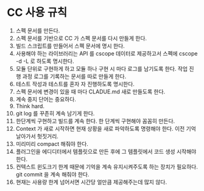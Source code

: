 # CC 사용 규칙

1. 스펙 문서를 만든다.
2. 스펙 문서를 기반으로 CC 가 스펙 문서를 다시 만들게 한다.
3. 빌드 스크립트를 만들어서 스펙 문서에 명시 한다.
4. 사용해야 하는 라이브러리는  API 를 cscope 데이터로 제공하고서 스펙에 cscope -d -L  로 하도록 명시한다.
5. 모듈 단위로 구현하게 하고 모듈 하나 구현 시 마다 로그를 남기도록 한다. 작업 진행 과정 로그를 기록하는 문서를 따로 만들게 한다.
6. 테스트 작성과 테스트를 혼자 자 진행하도록 명시한다.&#x20;
7. 스펙 문서에 변경이 있을 때 마다 CLADUE.md 새로 만들도록 한다.
8. 계속 중지 단어는 중요하다.
9. Think hard.
10. git log 를 꾸존히 계속 남기게 한다.
11. 한단계씩 구현하고 빌드를 계속 한다. 한 단계씩 구현해야 꼼꼼히 만든다.
12. Context 가 새로 시작하면 현재 상황을 새로 파악하도록 명령해야 한다. 이전 기억 날아가서 헛짓거리.
13. 미리미리 compact 해줘야 한다.&#x20;
14. 플러그인을 에디디터에서 템플릿으로 만든 후에 그 템플릿에서 코드 생성 시작해야 한다.&#x20;
15. 컨텍스트 윈도크기 한계 때문에 기억을 계속 유지시켜주도록 하는 장치가 필요하다.  git commit 을 계속 해줘야 한다.
16. 현재는 사용량 한계 넘어서면 시간당 얼만큼 제공해주는데 많지 않다.
